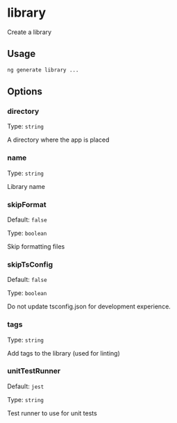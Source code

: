 # library

Create a library

## Usage

```bash
ng generate library ...

```

## Options

### directory

Type: `string`

A directory where the app is placed

### name

Type: `string`

Library name

### skipFormat

Default: `false`

Type: `boolean`

Skip formatting files

### skipTsConfig

Default: `false`

Type: `boolean`

Do not update tsconfig.json for development experience.

### tags

Type: `string`

Add tags to the library (used for linting)

### unitTestRunner

Default: `jest`

Type: `string`

Test runner to use for unit tests
